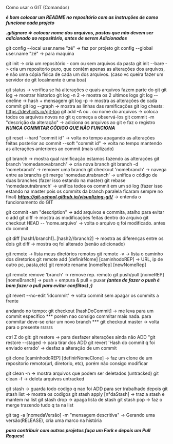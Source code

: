 Como usar o GIT (Comandos)

***é bom colocar um README no repositório com as instruções de como funciona cada projeto***

***.gitignore => colocar nome dos arquivos, pastas que não devem ser adicionado ao repositório, antes de serem Adicionados***

git config --local user.name "zé" -> faz por projeto
git config --global user.name "zé" -> para maquina

git init                                -> cria um repositório - com ou sem arquivos da pasta
git init --bare                         -> cria um repositorio puro, que contém apenas as alterações dos arquivos, e não uma cópia física de cada um dos arquivos. (caso vc queira fazer um servidor de git localmente é uma boa)

git status                              -> verifica se há alterações e quais arquivos fazem parte do git
git log                                 -> mostrar historico
git log -n 2                            -> mostra os 2 ultimos logs
git log --oneline                       -> hash + mensagem
git log -p                              -> mostra as alterações de cada commit
git log --graph                         -> mostra as linhas das ramificações
git log cheats: https://devhints.io/git-log
git add -A ou . ou nome do arquivos     -> coloca todos os arquivos novos no git q começa a observá-los
git commit -m "descrição da alteração"  -> adiciona os arquivos ao git e faz o registro
***NUNCA COMMITAR CÓDIGO QUE NÃO FUNCIONA***

git reset
        --hard  "commit id"             -> volta no tempo apagando as alterações feitas posterior ao commit 
        --soft  "commit id"             -> volta no tempo mantendo as alterações anteriores ao commit (mais utilizado)

git branch                              -> mostra qual ramificação estamos fazendo as alterações
git branch 'nomedanovabranch'           -> cria nova branch
git branch -d 'nomebranch'              -> remover uma branch
git checkout 'nomebranch'               -> navega entre as branchs
git merge 'nomedaoutrabranch'           -> unifica o código de duas branches (fazer isso estando na master)
git rebase 'nomedaoutrabranch'          -> unifica todos os commit em um só log (fazer isso estando na master pois os commits da branch paralela ficaram sempre no final)
***https://git-school.github.io/visualizing-git/*** -> entenda o funcionamento do GIT

git commit -am "description"            -> add arquivos e commita, atalho para evitar o add
git diff                                -> mostra as modificações feitas dentro do arquivo
git checkout HEAD -- 'nome.arquivo'     -> volta o arquivo q foi modificado. antes do commit

git diff [hash1/branch1]..[hash2//branch2] -> mostra as diferenças entre os dois
git diff                                -> mostra oq foi alterado (senão adicionado)

git remote                              -> lista meus diretórios remotos
git remote -v                           -> lista o caminho dos diretorios
git remote add [definirNome] [caminhodoREP] -> URL, ip de outro pc, pasta,etc]
git remote rename [nomeRep] [newNomeRep]

git remote remove 'branch'              -> remove rep. remoto
git push/pull [nomeREP] [nomeBranch]    -> push = empura & pull = puxar
***(antes de fazer o push é bom fazer o pull para evitar conflitos) ;)***

git revert --no-edit 'idcommit'         -> volta commit sem apagar os commits a frente

andando no tempo:
git checkout [hashDoCommit] -> me leva para um commit especifico
*** porém nao consigo commitar mais nada. para commitar deve-se criar um novo branch ***
git checkout master -> volta para o presente rsrsrs

ctrl Z do git:
git restore <file> -> para desfazer alterações ainda não ADD
"git restore --staged <file> -> para tirar dos ADD
git revert 'Hash do commit q foi enviado errado' -> desfaz a alteração de um commit

git clone [caminhodoREP] [definirNomeClone] -> faz um clone de um repositorio remoto(url, diretorio, etc), porém não consigo modificar
        
git clean -n                            -> mostra arquivos que podem ser deletados (untracked)
git clean -f                            -> deleta arquivos untracked

git stash                               -> guarda todo codigo q nao foi ADD para ser trabalhado depois
git stash list                          -> mostra os codigos
git stash apply [n°daStash]             -> traz a stash e mantem na list
git stash drop                          -> apaga lista de stash
git stash pop                           -> faz o merge trazendo tudo q ta na list

git tag -a [nomedaVersão] -m "mensagem descritiva" -> Gerando uma versão(RELEASE), cria uma marco na história

***para contribuir com outros projetos faça um Fork e depois um Pull Request***